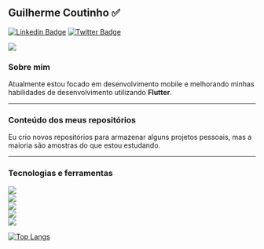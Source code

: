 ## Guilherme Coutinho ✅
[![Linkedin Badge](https://img.shields.io/badge/-LinkedIn-blue?style=flat-square&logo=Linkedin&logoColor=white&link=https://www.linkedin.com/in/guilhermecoutinho1/)](https://www.linkedin.com/in/guilhermecoutinho1/)
[![Twitter Badge](https://img.shields.io/badge/-Twitter-blue?style=flat-square&logo=Twitter&logoColor=white&link=https://https://twitter.com/gcoutinho1/)](https://twitter.com/gcoutinho1/)
<!--
 (https://img.shields.io/badge/Code-Kotlin-informational?style=flat&logo=kotlin&logoColor=white&color=FFA500)
Here are some ideas to get you started:
- 🔭 I’m currently working on ...
- 🌱 I’m currently learning ...
- 👯 I’m looking to collaborate on ...
- 🤔 I’m looking for help with ...
- 💬 Ask me about ...
- 📫 How to reach me: ...
- 😄 Pronouns: ...
- ⚡ Fun fact: ...
-->
<a href="https://github.com/gcoutinho1">
  <img align="center" src="https://github-readme-stats.vercel.app/api?username=gcoutinho1&show_icons=true&line_height=27&count_private=true&title_color=ffffff&text_color=FFA500&icon_color=ffffff&bg_color=1d1f21&hide=contribs,issues,prs"/>
</a>

### Sobre mim

Atualmente estou focado em desenvolvimento mobile e melhorando minhas habilidades de desenvolvimento utilizando **Flutter**.

---

### Conteúdo dos meus repositórios

Eu crio novos repositórios para armazenar alguns projetos pessoais, mas a maioria são amostras do que estou estudando.

---

### Tecnologias e ferramentas

![](https://img.shields.io/badge/Framework-Flutter-informational?style=plastic&logo=Flutter&logoColor=white&color=FFA500)  
![](https://img.shields.io/badge/Code-Dart-informational?style=plastic&logo=dart&logoColor=white&color=FFA500)  
![](https://img.shields.io/badge/Code-Java-informational?style=plastic&logo=java&logoColor=white&color=FFA500)  
![](https://img.shields.io/badge/Database-SQLite-informational?style=plastic&logo=SQLite&logoColor=white&color=FFA500)  
![](https://img.shields.io/badge/Firebase-Firebase-informational?plastic=flat&logo=Firebase&logoColor=white&color=FFA500)  

[![Top Langs](https://github-readme-stats.vercel.app/api/top-langs/?username=gcoutinho1&layout=compact&title_color=ffffff&bg_color=1d1f21&text_color=ffffff&hide=Objective-C)](https://github.com/anuraghazra/github-readme-stats)
